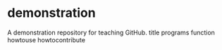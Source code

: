 # demonstration
A demonstration repository for  teaching GitHub.
title
programs
function
howtouse
howtocontribute
